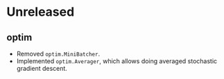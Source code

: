 # Unreleased

## optim

- Removed `optim.MiniBatcher`.
- Implemented `optim.Averager`, which allows doing averaged stochastic gradient descent.
